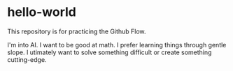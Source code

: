 # hello-world
This repository is for practicing the Github Flow. 

I'm into AI. I want to be good at math. I prefer learning things through gentle slope. I utimately want to solve something difficult or create something cutting-edge. 
